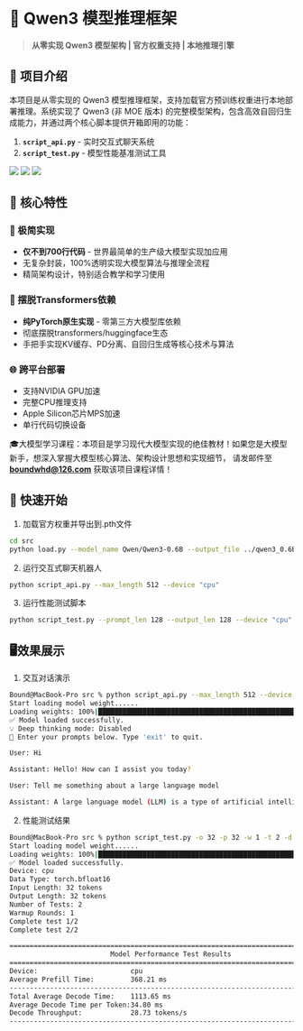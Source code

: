 # 🚀 Qwen3 模型推理框架

> **从零实现 Qwen3 模型架构 | 官方权重支持 | 本地推理引擎**

## 📖 项目介绍

本项目是从零实现的 Qwen3 模型推理框架，支持加载官方预训练权重进行本地部署推理。系统实现了 Qwen3 (非 MOE 版本) 的完整模型架构，包含高效自回归生成能力，并通过两个核心脚本提供开箱即用的功能：

1. **`script_api.py`** - 实时交互式聊天系统
2. **`script_test.py`** - 模型性能基准测试工具

![](https://img.shields.io/badge/PyTorch-2.5+-orange)
![](https://img.shields.io/badge/Python-3.9+-blue)
![](https://img.shields.io/badge/License-Apache2.0-green)

## 🌟 核心特性
### 🧠 极简实现
- **仅不到700行代码** - 世界最简单的生产级大模型实现加应用
- 无复杂封装，100%透明实现大模型算法与推理全流程
- 精简架构设计，特别适合教学和学习使用

### 🚫 摆脱Transformers依赖
- **纯PyTorch原生实现** - 零第三方大模型库依赖
- 彻底摆脱transformers/huggingface生态
- 手把手实现KV缓存、PD分离、自回归生成等核心技术与算法

### 🌐 跨平台部署
- 支持NVIDIA GPU加速
- 完整CPU推理支持
- Apple Silicon芯片MPS加速
- 单行代码切换设备

🎓 ​​大模型学习课程​​：本项目是学习现代大模型实现的绝佳教材！如果您是大模型新手，想深入掌握大模型核心算法、架构设计思想和实现细节，
请发邮件至​ **boundwhd@126.com** 获取该项目课程详情！


## 🚀 快速开始

1. 加载官方权重并导出到.pth文件
```bash
cd src
python load.py --model_name Qwen/Qwen3-0.6B --output_file ../qwen3_0.6B_weights.pth
```

2. 运行交互式聊天机器人
```bash
python script_api.py --max_length 512 --device "cpu" 
```

3. 运行性能测试脚本
```bash
python script_test.py --prompt_len 128 --output_len 128 --device "cpu"
```

## 🖥️效果展示
1. 交互对话演示
```bash
Bound@MacBook-Pro src % python script_api.py --max_length 512 --device "cpu"
Start loading model weight......
Loading weights: 100%|█████████████████████████████████████████████████████████████████████████████████████| 311/311 [00:00<00:00]
✅ Model loaded successfully.
💡 Deep thinking mode: Disabled
🔁 Enter your prompts below. Type 'exit' to quit.

User: Hi

Assistant: Hello! How can I assist you today?

User: Tell me something about a large language model

Assistant: A large language model (LLM) is a type of artificial intelligence model that can understand and generate human language. These models are trained on vast amounts of text data to learn patterns and understand context. They can perform a wide range of tasks, from writing text to answering questions, translating between languages, and even creating creative content. LLMs are used in various applications, including language translation, customer service, content creation, and more.
```

2. 性能测试结果
```bash
Bound@MacBook-Pro src % python script_test.py -o 32 -p 32 -w 1 -t 2 -d "cpu"
Start loading model weight......
Loading weights: 100%|█████████████████████████████████████████████████████████████████████████████████████| 311/311 [00:00<00:00]
✅ Model loaded successfully.
Device: cpu
Data Type: torch.bfloat16
Input Length: 32 tokens
Output Length: 32 tokens
Number of Tests: 2
Warmup Rounds: 1
Complete test 1/2
Complete test 2/2

================================================================================
                         Model Performance Test Results
================================================================================
Device:                       cpu
Average Prefill Time:         368.21 ms
--------------------------------------------------------------------------------
Total Average Decode Time:    1113.65 ms
Average Decode Time per Token:34.80 ms
Decode Throughput:            28.73 tokens/s
--------------------------------------------------------------------------------
```
